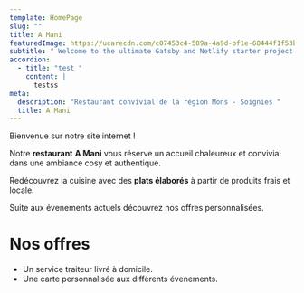 ```yaml
---
template: HomePage
slug: ""
title: A Mani
featuredImage: https://ucarecdn.com/c07453c4-509a-4a9d-bf1e-68444f1f53b3/
subtitle: " Welcome to the ultimate Gatsby and Netlify starter project."
accordion:
  - title: "test "
    content: |
      testss
meta:
  description: "Restaurant convivial de la région Mons - Soignies "
  title: A Mani
---
```



Bienvenue sur notre site internet !

Notre **restaurant** **A Mani** vous réserve un accueil chaleureux et convivial dans une ambiance cosy et authentique.

Redécouvrez la cuisine avec des **plats élaborés** à partir de produits frais et locale.

Suite aux évenements actuels découvrez nos offres personnalisées.

# Nos offres

* Un service traiteur livré à domicile.
* Une carte personnalisée aux différents évenements.